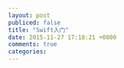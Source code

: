 ```yaml
---
layout: post
publiced: false
title: "Swift入门"
date: 2015-11-27 17:18:21 +0800
comments: true
categories: 
---
```

